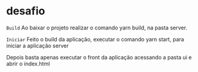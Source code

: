# desafio

`Build`
Ao baixar o projeto realizar o comando yarn build, na pasta server.

`Iniciar`
Feito o build da aplicação, executar o comando yarn start, para iniciar a aplicação server

Depois basta apenas executar o front da aplicação acessando a pasta ui e abrir o index.html
